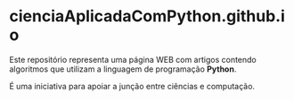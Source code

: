 # cienciaAplicadaComPython.github.io

Este repositório representa uma página WEB com artigos contendo algoritmos que utilizam a linguagem de programação **Python**.

É uma iniciativa para apoiar a junção entre ciências e computação.
